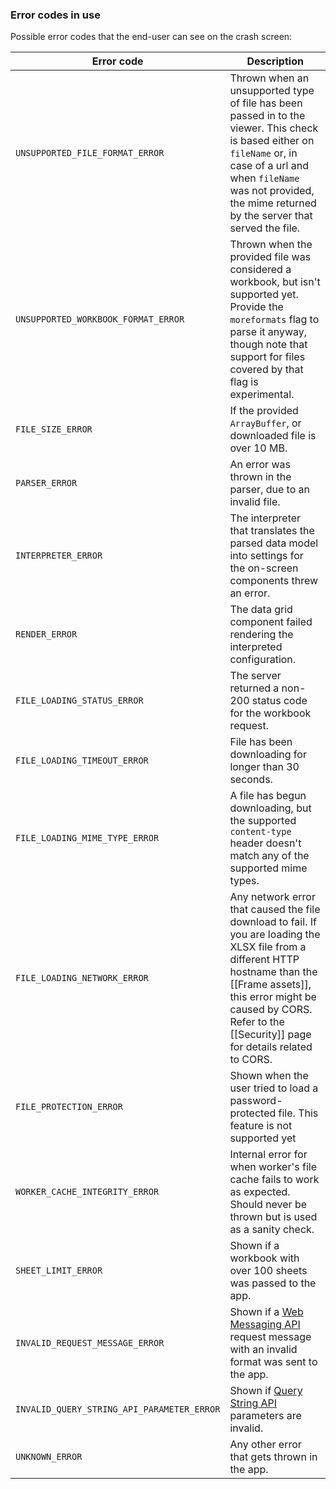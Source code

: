 ### Error codes in use

Possible error codes that the end-user can see on the crash screen:

|Error code|Description|
|----------|-----------|
| `UNSUPPORTED_FILE_FORMAT_ERROR` | Thrown when an unsupported type of file has been passed in to the viewer. This check is based either on `fileName` or, in case of a url and when `fileName` was not provided, the mime returned by the server that served the file. |
| `UNSUPPORTED_WORKBOOK_FORMAT_ERROR` | Thrown when the provided file was considered a workbook, but isn't supported yet. Provide the `moreformats` flag to parse it anyway, though note that support for files covered by that flag is experimental. |
| `FILE_SIZE_ERROR` | If the provided `ArrayBuffer`, or downloaded file is over 10 MB. |
| `PARSER_ERROR` | An error was thrown in the parser, due to an invalid file. |
| `INTERPRETER_ERROR` | The interpreter that translates the parsed data model into settings for the on-screen components threw an error. |
| `RENDER_ERROR` | The data grid component failed rendering the interpreted configuration. |
| `FILE_LOADING_STATUS_ERROR` | The server returned a non-200 status code for the workbook request.
| `FILE_LOADING_TIMEOUT_ERROR` | File has been downloading for longer than 30 seconds. |
| `FILE_LOADING_MIME_TYPE_ERROR` | A file has begun downloading, but the supported `content-type` header doesn't match any of the supported mime types. |
| `FILE_LOADING_NETWORK_ERROR` | Any network error that caused the file download to fail. If you are loading the XLSX file from a different HTTP hostname than the [[Frame assets]], this error might be caused by CORS. Refer to the [[Security]] page for details related to CORS.
| `FILE_PROTECTION_ERROR` | Shown when the user tried to load a password-protected file. This feature is not supported yet
| `WORKER_CACHE_INTEGRITY_ERROR` | Internal error for when worker's file cache fails to work as expected. Should never be thrown but is used as a sanity check. |
| `SHEET_LIMIT_ERROR` | Shown if a workbook with over 100 sheets was passed to the app. |
| `INVALID_REQUEST_MESSAGE_ERROR` | Shown if a [Web Messaging API](Web-Messaging-API-Reference) request message with an invalid format was sent to the app. |
| `INVALID_QUERY_STRING_API_PARAMETER_ERROR` | Shown if [Query String API](Query-String-API-Reference) parameters are invalid. |
| `UNKNOWN_ERROR` | Any other error that gets thrown in the app. |
